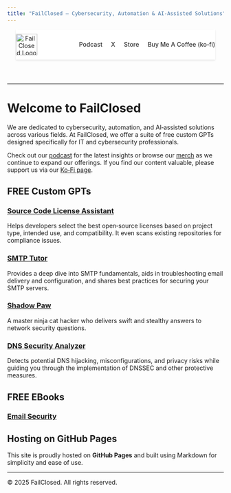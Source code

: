 ```yaml
---
title: "FailClosed – Cybersecurity, Automation & AI-Assisted Solutions"
---
```


<header>
  <style>
    /* Container for the navigation */
    .nav-container {
      max-width: 1200px;
      margin: 0 auto;
      padding: 0 20px;
    }
    nav {
      display: flex;
      justify-content: space-between;
      align-items: center;
      height: 70px;
      background: #fff;
      box-shadow: 0 2px 4px rgba(0,0,0,0.1);
    }
    .logo img {
      height: 50px;
    }
    .nav-links {
      list-style: none;
      display: flex;
      gap: 20px;
      margin: 0;
      padding: 0;
    }
    /* Ensure all links are vertically centered */
    .nav-links li {
      display: flex;
      align-items: center;
    }
    .nav-links li a {
      text-decoration: none;
      color: #333;
      font-weight: 500;
      /* Use the nav height to vertically center the text */
      line-height: 70px;
      transition: color 0.3s;
    }
    .nav-links li a:hover {
      color: #0a84ff;
    }
    /* Responsive navigation for mobile devices */
    @media (max-width: 768px) {
      nav {
        flex-direction: column;
        height: auto;
        padding: 10px 0;
      }
      .nav-links {
        flex-direction: column;
        align-items: center;
        gap: 10px;
        margin-top: 10px;
      }
      .nav-links li a {
        line-height: normal;
      }
    }
  </style>
  <div class="nav-container">
    <nav>
      <div class="logo">
        <a href="index.html">
          <img src="https://failclosed.github.io/images/failclosed.jpeg" alt="FailClosed Logo">
        </a>
      </div>
      <ul class="nav-links">
        <li><a href="https://failclosed.podbean.com/">Podcast</a></li>
        <li><a href="https://x.com/failclosed">X</a></li>
        <li><a href="https://failclosed.printify.me/">Store</a></li>
        <li><a href="https://ko-fi.com/failclosed">Buy Me A Coffee (ko‑fi)</a></li>
      </ul>
    </nav>
  </div>
</header>

---

# Welcome to **FailClosed**

We are dedicated to cybersecurity, automation, and AI‑assisted solutions across various fields. At FailClosed, we offer a suite of free custom GPTs designed specifically for IT and cybersecurity professionals.

Check out our [podcast](https://failclosed.podbean.com/) for the latest insights or browse our [merch](https://failclosed.printify.me/) as we continue to expand our offerings. If you find our content valuable, please support us via our [Ko‑Fi page](https://ko-fi.com/failclosed).

## FREE Custom GPTs

### [Source Code License Assistant](https://chatgpt.com/g/g-67b206d82c3081918141e76fca506290-source-code-license-assistant)
Helps developers select the best open‑source licenses based on project type, intended use, and compatibility. It even scans existing repositories for compliance issues.

### [SMTP Tutor](https://chatgpt.com/g/g-67b147bbb5bc8191a8f8c49b2a56bfdc-smtp-tutor)
Provides a deep dive into SMTP fundamentals, aids in troubleshooting email delivery and configuration, and shares best practices for securing your SMTP servers.

### [Shadow Paw](https://chatgpt.com/g/g-67b141e2f99081919ee147b58fb93091-shadow-paw)
A master ninja cat hacker who delivers swift and stealthy answers to network security questions.

### [DNS Security Analyzer](https://chatgpt.com/g/g-67b13ecd6d908191b8a6cbf80e54c1e2-dns-security-analyzer)
Detects potential DNS hijacking, misconfigurations, and privacy risks while guiding you through the implementation of DNSSEC and other protective measures.

## FREE EBooks

### [Email Security](https://failclosed.com/landing?file=download1)

## Hosting on GitHub Pages

This site is proudly hosted on **GitHub Pages** and built using Markdown for simplicity and ease of use.

---

© 2025 FailClosed. All rights reserved.